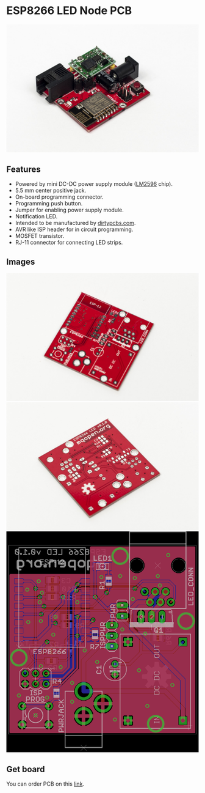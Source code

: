# ESP8266 LED Node PCB

![Assembled node](img/esp8266-led-assembled.jpg)

## Features

 - Powered by mini DC-DC power supply module ([LM2596](http://www.ti.com/lit/ds/symlink/lm2596.pdf) chip).
 - 5.5 mm center positive jack.
 - On-board programming connector.
 - Programming push button.
 - Jumper for enabling power supply module.
 - Notification LED.
 - Intended to be manufactured by [dirtypcbs.com](http://dirtypcbs.com/).
 - AVR like ISP header for in circuit programming.
 - MOSFET transistor. 
 - RJ-11 connector for connecting LED strips.

## Images

![Top](img/esp8266-led-top.jpg)
![Top](img/esp8266-led-bottom.jpg)
![Board design](img/board.png)

## Get board

You can order PCB on this [link](http://dirtypcbs.com/store/designer/details/9988/967/esp8266-led-v0-1-0-zip).
